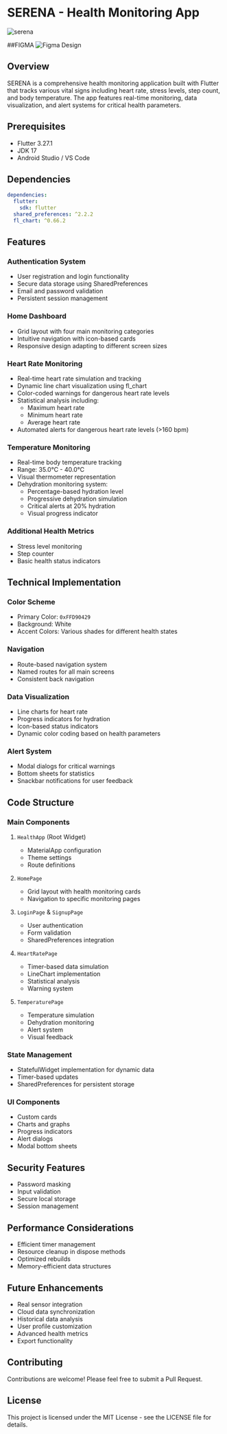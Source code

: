 # SERENA - Health Monitoring App
![serena](https://github.com/user-attachments/assets/188b718e-b398-48e9-bf1b-224f248d2f6a)


##FIGMA
![Figma Design](design.png)

## Overview
SERENA is a comprehensive health monitoring application built with Flutter that tracks various vital signs including heart rate, stress levels, step count, and body temperature. The app features real-time monitoring, data visualization, and alert systems for critical health parameters.

## Prerequisites
- Flutter 3.27.1
- JDK 17
- Android Studio / VS Code

## Dependencies
```yaml
dependencies:
  flutter:
    sdk: flutter
  shared_preferences: ^2.2.2
  fl_chart: ^0.66.2
```

## Features

### Authentication System
- User registration and login functionality
- Secure data storage using SharedPreferences
- Email and password validation
- Persistent session management

### Home Dashboard
- Grid layout with four main monitoring categories
- Intuitive navigation with icon-based cards
- Responsive design adapting to different screen sizes

### Heart Rate Monitoring
- Real-time heart rate simulation and tracking
- Dynamic line chart visualization using fl_chart
- Color-coded warnings for dangerous heart rate levels
- Statistical analysis including:
  - Maximum heart rate
  - Minimum heart rate
  - Average heart rate
- Automated alerts for dangerous heart rate levels (>160 bpm)

### Temperature Monitoring
- Real-time body temperature tracking
- Range: 35.0°C - 40.0°C
- Visual thermometer representation
- Dehydration monitoring system:
  - Percentage-based hydration level
  - Progressive dehydration simulation
  - Critical alerts at 20% hydration
  - Visual progress indicator

### Additional Health Metrics
- Stress level monitoring
- Step counter
- Basic health status indicators

## Technical Implementation

### Color Scheme
- Primary Color: `0xFFD90429`
- Background: White
- Accent Colors: Various shades for different health states

### Navigation
- Route-based navigation system
- Named routes for all main screens
- Consistent back navigation

### Data Visualization
- Line charts for heart rate
- Progress indicators for hydration
- Icon-based status indicators
- Dynamic color coding based on health parameters

### Alert System
- Modal dialogs for critical warnings
- Bottom sheets for statistics
- Snackbar notifications for user feedback

## Code Structure

### Main Components

1. `HealthApp` (Root Widget)
   - MaterialApp configuration
   - Theme settings
   - Route definitions

2. `HomePage`
   - Grid layout with health monitoring cards
   - Navigation to specific monitoring pages

3. `LoginPage` & `SignupPage`
   - User authentication
   - Form validation
   - SharedPreferences integration

4. `HeartRatePage`
   - Timer-based data simulation
   - LineChart implementation
   - Statistical analysis
   - Warning system

5. `TemperaturePage`
   - Temperature simulation
   - Dehydration monitoring
   - Alert system
   - Visual feedback

### State Management
- StatefulWidget implementation for dynamic data
- Timer-based updates
- SharedPreferences for persistent storage

### UI Components
- Custom cards
- Charts and graphs
- Progress indicators
- Alert dialogs
- Modal bottom sheets

## Security Features
- Password masking
- Input validation
- Secure local storage
- Session management

## Performance Considerations
- Efficient timer management
- Resource cleanup in dispose methods
- Optimized rebuilds
- Memory-efficient data structures

## Future Enhancements
- Real sensor integration
- Cloud data synchronization
- Historical data analysis
- User profile customization
- Advanced health metrics
- Export functionality

## Contributing
Contributions are welcome! Please feel free to submit a Pull Request.

## License
This project is licensed under the MIT License - see the LICENSE file for details.
